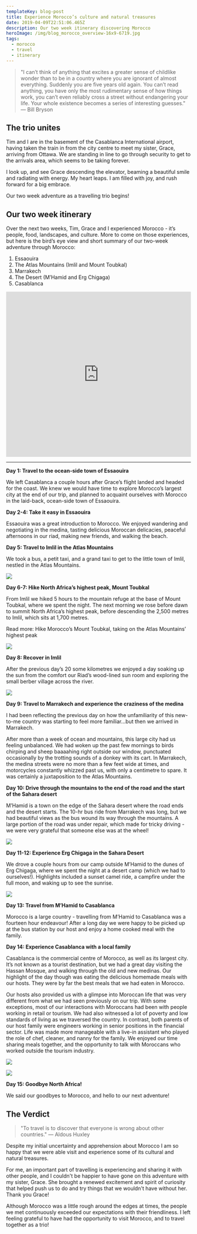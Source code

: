 ```yaml
---
templateKey: blog-post
title: Experience Morocco’s culture and natural treasures
date: 2019-04-09T22:51:06.465Z
description: Our two week itinerary discovering Morocco
heroImage: /img/blog_morocco_overview-16x9-6719.jpg
tags:
  - morocco
  - travel
  - itinerary
---
```

> "I can’t think of anything that excites a greater sense of childlike wonder than to be in a country where you are ignorant of almost everything. Suddenly you are five years old again. You can’t read anything, you have only the most rudimentary sense of how things work, you can’t even reliably cross a street without endangering your life. Your whole existence becomes a series of interesting guesses." ― Bill Bryson

## The trio unites

Tim and I are in the basement of the Casablanca International airport, having taken the train in from the city centre to meet my sister, Grace, arriving from Ottawa. We are standing in line to go through security to get to the arrivals area, which seems to be taking forever. 

I look up, and see Grace descending the elevator, beaming a beautiful smile and radiating with energy. My heart leaps. I am filled with joy, and rush forward for a big embrace.

Our two week adventure as a travelling trio begins! 

## Our two week itinerary

Over the next two weeks, Tim, Grace and I experienced Morocco - it’s people, food, landscapes, and culture. More to come on those experiences, but here is the bird’s eye view and short summary of our two-week adventure through Morocco:

1. Essaouira
2. The Atlas Mountains (Imlil and Mount Toubkal)
3. Marrakech
4. The Desert (M’Hamid and Erg Chigaga)
5. Casablanca

<div style="display:flex;justify-content:center;width:100%;">
<iframe src="https://www.google.com/maps/embed?pb=!1m76!1m12!1m3!1d1495.8855501348721!2d-7.911492462743314!3d31.140116156047753!2m3!1f0!2f0!3f0!3m2!1i1024!2i768!4f13.1!4m61!3e0!4m5!1s0xda7cd4778aa113b%3A0xb06c1d84f310fd3!2sCasablanca%2C+Morocco!3m2!1d33.5731104!2d-7.5898433999999995!4m5!1s0xdad9a4e9f588ccf%3A0x57421a176d5d7d30!2sEssaouira%2C+Morocco!3m2!1d31.5084926!2d-9.7595041!4m5!1s0xdafee8d96179e51%3A0x5950b6534f87adb8!2sMarrakesh%2C+Morocco!3m2!1d31.6294723!2d-7.9810845!4m5!1s0xdb00e5efec05a9d%3A0x965e72a7f152f377!2sImlil%2C+Morocco!3m2!1d31.137744899999998!2d-7.9197941!4m5!1s0xdb00cfde4f96ed1%3A0x7934f4c42445d7f9!2sToubkal%2C+Morocco!3m2!1d31.060071899999997!2d-7.9147482!4m5!1s0xdb00e5efec05a9d%3A0x965e72a7f152f377!2sImlil%2C+Morocco!3m2!1d31.137744899999998!2d-7.9197941!4m5!1s0xdafee8d96179e51%3A0x5950b6534f87adb8!2sMarrakesh%2C+Morocco!3m2!1d31.6294723!2d-7.9810845!4m5!1s0xdbe62978e766f85%3A0xf9f632f826725240!2sMhamid%2C+Morocco!3m2!1d29.8257743!2d-5.7234007!4m5!1s0xdafee8d96179e51%3A0x5950b6534f87adb8!2sMarrakesh%2C+Morocco!3m2!1d31.6294723!2d-7.9810845!4m5!1s0xda7cd4778aa113b%3A0xb06c1d84f310fd3!2sCasablanca%2C+Morocco!3m2!1d33.5731104!2d-7.5898433999999995!5e0!3m2!1sen!2sba!4v1554812168073!5m2!1sen!2sba" width="100%" height="450" frameborder="0" style="border:0;display:block;max-width:600px;" align="middle" allowfullscreen></iframe>
</div>

****

**Day 1: Travel to the ocean-side town of Essaouira**

We left Casablanca a couple hours after Grace’s flight landed and headed for the coast. We knew we would have time to explore Morocco’s largest city at the end of our trip, and planned to acquaint ourselves with Morocco in the laid-back, ocean-side town of Essaouira. 

**Day 2-4: Take it easy in Essaouira**

Essaouira was a great introduction to Morocco. We enjoyed wandering and negotiating in the medina, tasting delicious Moroccan delicacies, peaceful afternoons in our riad, making new friends, and walking the beach.

**Day 5: Travel to Imlil in the Atlas Mountains**

We took a bus, a petit taxi, and a grand taxi to get to the little town of Imlil, nestled in the Atlas Mountains. 

![](/img/blog_morocco_overview-5x7-5764.jpg)

**Day 6-7: Hike North Africa’s highest peak, Mount Toubkal**

From Imlil we hiked 5 hours to the mountain refuge at the base of Mount Toubkal, where we spent the night. The next morning we rose before dawn to summit North Africa’s highest peak, before descending the 2,500 metres to Imlil, which sits at 1,700 metres.

Read more: Hike Morocco’s Mount Toubkal, taking on the Atlas Mountains’ highest peak

![](/img/blog_morocco_overview-5x7-0233.jpg)

**Day 8: Recover in Imlil**

After the previous day’s 20 some kilometres we enjoyed a day soaking up the sun from the comfort our Riad’s wood-lined sun room and exploring the small berber village across the river.

![](/img/blog_morocco_overview-5x7-5738.jpg)

**Day 9: Travel to Marrakech and experience the craziness of the medina**

I had been reflecting the previous day on how the unfamiliarity of this new-to-me country was starting to feel more familiar...but then we arrived in Marrakech. 

After more than a week of ocean and mountains, this large city had us feeling unbalanced. We had woken up the past few mornings to birds chirping and sheep baaaahing right outside our window, punctuated occasionally by the trotting sounds of a donkey with its cart. In Marrakech, the medina streets were no more than a few feet wide at times, and motorcycles constantly whizzed past us, with only a centimetre to spare. It was certainly a juxtaposition to the Atlas Mountains. 

**Day 10: Drive through the mountains to the end of the road and the start of the Sahara desert**

M’Hamid is a town on the edge of the Sahara desert where the road ends and the desert starts. The 10-hr bus ride from Marrakech was long, but we had beautiful views as the bus wound its way through the mountains. A large portion of the road was under repair, which made for tricky driving - we were very grateful that someone else was at the wheel!

![](/img/blog_morocco_overview-16x9-5817.jpg)

**Day 11-12: Experience Erg Chigaga in the Sahara Desert**

We drove a couple hours from our camp outside M’Hamid to the dunes of Erg Chigaga, where we spent the night at a desert camp (which we had to ourselves!). Highlights included a sunset camel ride, a campfire under the full moon, and waking up to see the sunrise.

![](/img/blog_morocco_overview-5x7-7191.jpg)

**Day 13: Travel from M’Hamid to Casablanca**

Morocco is a large country - travelling from M’Hamid to Casablanca was a fourteen hour endeavour! After a long day we were happy to be picked up at the bus station by our host and enjoy a home cooked meal with the family.

**Day 14: Experience Casablanca with a local family**

Casablanca is the commercial centre of Morocco, as well as its largest city. It’s not known as a tourist destination, but we had a great day visiting the Hassan Mosque, and walking through the old and new medinas. Our highlight of the day though was eating the delicious homemade meals with our hosts. They were by far the best meals that we had eaten in Morocco. 

Our hosts also provided us with a glimpse into Moroccan life that was very different from what we had seen previously on our trip. With some exceptions, most of our interactions with Moroccans had been with people working in retail or tourism. We had also witnessed a lot of poverty and low standards of living as we traversed the country. In contrast, both parents of our host family were engineers working in senior positions in the financial sector. Life was made more manageable with a live-in assistant who played the role of chef, cleaner, and nanny for the family. We enjoyed our time sharing meals together, and the opportunity to talk with Moroccans who worked outside the tourism industry.

![](/img/blog_morocco_overview-5x7-6080.jpg)

![](/img/blog_morocco_overview-4x5-1116.jpg)

**Day 15: Goodbye North Africa!**

We said our goodbyes to Morocco, and hello to our next adventure! 

## The Verdict

> "To travel is to discover that everyone is wrong about other countries." ― Aldous Huxley

Despite my initial uncertainty and apprehension about Morocco I am so happy that we were able visit and experience some of its cultural and natural treasures. 

For me, an important part of travelling is experiencing and sharing it with other people, and I couldn't be happier to have gone on this adventure with my sister, Grace. She brought a renewed excitement and spirit of curiosity that helped push us to do and try things that we wouldn't have without her. Thank you Grace!

Although Morocco was a little rough around the edges at times, the people we met continuously exceeded our expectations with their friendliness. I left feeling grateful to have had the opportunity to visit Morocco, and to travel together as a trio!
